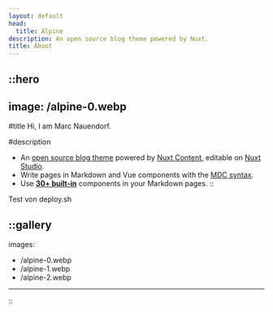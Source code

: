 ```yaml
---
layout: default
head:
  title: Alpine
description: An open source blog theme powered by Nuxt.
title: About
---
```


::hero
---
image: /alpine-0.webp
---
#title
Hi, I am Marc Nauendorf.

#description
- An [open source blog theme](https://github.com/nuxt-themes/alpine) powered by [Nuxt Content](https://content.nuxtjs.org), editable on [Nuxt Studio](https://nuxt.studio).
- Write pages in Markdown and Vue components with the [MDC syntax](https://content.nuxtjs.org/guide/writing/mdc).
- Use [**30+ built-in**](https://elements.nuxt.space) components in your Markdown pages.
::

Test von deploy.sh

::gallery
---
images:
  - /alpine-0.webp
  - /alpine-1.webp
  - /alpine-2.webp
---
::
